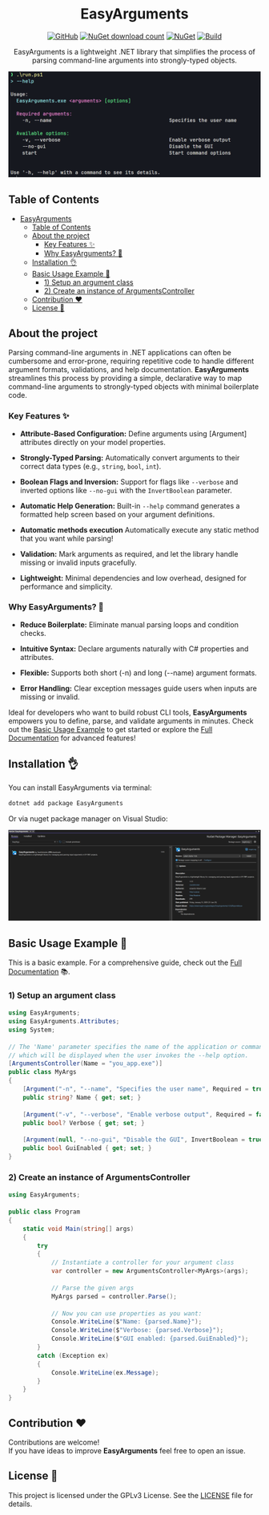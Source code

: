 <div align="center">

# EasyArguments

[![GitHub](https://img.shields.io/github/license/swellshinider/EasyArguments)](https://github.com/swellshinider/EasyArguments/blob/main/LICENSE) [![NuGet download count](https://img.shields.io/nuget/dt/EasyArguments)](https://www.nuget.org/packages/EasyArguments) [![NuGet](https://img.shields.io/nuget/v/EasyArguments.svg)](https://www.nuget.org/packages/EasyArguments/) [![Build](https://github.com/Swellshinider/EasyArguments/actions/workflows/dotnet-desktop.yml/badge.svg?branch=main&event=push)](https://github.com/Swellshinider/EasyArguments/actions/workflows/dotnet-desktop.yml)

EasyArguments is a lightweight .NET library that simplifies the process of parsing command-line arguments into strongly-typed objects.

![NugetPackageInstallation](./Documentation/Images/help_sample.png)

</div>

## Table of Contents

- [EasyArguments](#easyarguments)
  - [Table of Contents](#table-of-contents)
  - [About the project](#about-the-project)
    - [Key Features ✨](#key-features-)
    - [Why EasyArguments? 🚀](#why-easyarguments-)
  - [Installation 👌](#installation-)
  - [Basic Usage Example 📝](#basic-usage-example-)
    - [1) Setup an argument class](#1-setup-an-argument-class)
    - [2) Create an instance of ArgumentsController](#2-create-an-instance-of-argumentscontroller)
  - [Contribution ❤️](#contribution-️)
  - [License 🪪](#license-)


## About the project
    
Parsing command-line arguments in .NET applications can often be cumbersome and error-prone, requiring repetitive code to handle different argument formats, validations, and help documentation. **EasyArguments** streamlines this process by providing a simple, declarative way to map command-line arguments to strongly-typed objects with minimal boilerplate code.

### Key Features ✨

- **Attribute-Based Configuration:** Define arguments using [Argument] attributes directly on your model properties.

- **Strongly-Typed Parsing:** Automatically convert arguments to their correct data types (e.g., `string`, `bool`, `int`).

- **Boolean Flags and Inversion:** Support for flags like `--verbose` and inverted options like `--no-gui` with the `InvertBoolean` parameter.

- **Automatic Help Generation:** Built-in `--help` command generates a formatted help screen based on your argument definitions.

- **Automatic methods execution** Automatically execute any static method that you want while parsing!

- **Validation:** Mark arguments as required, and let the library handle missing or invalid inputs gracefully.

- **Lightweight:** Minimal dependencies and low overhead, designed for performance and simplicity.

### Why EasyArguments? 🚀

- **Reduce Boilerplate:** Eliminate manual parsing loops and condition checks.

- **Intuitive Syntax:** Declare arguments naturally with C# properties and attributes.

- **Flexible:** Supports both short (-n) and long (--name) argument formats.

- **Error Handling:** Clear exception messages guide users when inputs are missing or invalid.

Ideal for developers who want to build robust CLI tools, **EasyArguments** empowers you to define, parse, and validate arguments in minutes. Check out the [Basic Usage Example](#basic-usage-example) to get started or explore the [Full Documentation](./Documentation/Overview.md) for advanced features!

## Installation 👌

You can install EasyArguments via terminal:

```bash
dotnet add package EasyArguments
```

Or via nuget package manager on Visual Studio:

![NugetPackageInstallation](./Documentation/Images/nuget_packagemanager_visualstudio.png)

## Basic Usage Example 📝

This is a basic example. For a comprehensive guide, check out the [Full Documentation](./Documentation/Overview.md) 📚. 

### 1) Setup an argument class

```csharp
using EasyArguments;
using EasyArguments.Attributes;
using System;

// The 'Name' parameter specifies the name of the application or command,
// which will be displayed when the user invokes the --help option.
[ArgumentsController(Name = "you_app.exe")]
public class MyArgs
{
    [Argument("-n", "--name", "Specifies the user name", Required = true)]
    public string? Name { get; set; }

    [Argument("-v", "--verbose", "Enable verbose output", Required = false)]
    public bool? Verbose { get; set; }

    [Argument(null, "--no-gui", "Disable the GUI", InvertBoolean = true)]
    public bool GuiEnabled { get; set; }
}
```

### 2) Create an instance of ArgumentsController

```csharp
using EasyArguments;

public class Program
{
    static void Main(string[] args)
    {
        try
        {
            // Instantiate a controller for your argument class
            var controller = new ArgumentsController<MyArgs>(args);

            // Parse the given args
            MyArgs parsed = controller.Parse();

            // Now you can use properties as you want:
            Console.WriteLine($"Name: {parsed.Name}");
            Console.WriteLine($"Verbose: {parsed.Verbose}");
            Console.WriteLine($"GUI enabled: {parsed.GuiEnabled}");
        }
        catch (Exception ex)
        {
            Console.WriteLine(ex.Message);
        }
    }
}
```

## Contribution ❤️

Contributions are welcome!  
If you have ideas to improve **EasyArguments** feel free to open an issue.

## License 🪪

This project is licensed under the GPLv3 License. See the [LICENSE](./LICENSE) file for details.